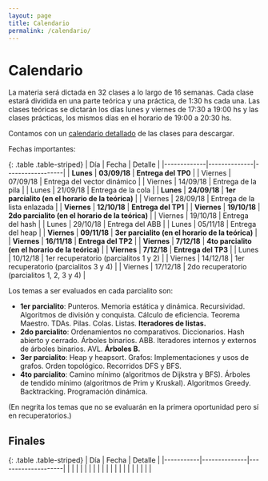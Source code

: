```yaml
---
layout: page
title: Calendario
permalink: /calendario/
---
```


Calendario
=========

La materia será dictada en 32 clases a lo largo de 16 semanas.
Cada clase estará dividida en una parte teórica y una práctica, de 1:30 hs cada una.
Las clases teóricas se dictarán los días lunes y viernes de 17:30 a 19:00 hs y las clases prácticas, los mismos días en el horario de 19:00 a 20:30 hs.

Contamos con un [calendario detallado](https://docs.google.com/spreadsheets/d/e/2PACX-1vSJ3OhxRs75vjb6cpnOPrqosvw1_KEoTkptIPj8iEF8T6q3eurpJ5vZ0NwYJuiS89AqSyaKJPOn9pBp/pubhtml?gid=8&single=true) de las clases para descargar.

Fechas importantes:

{: .table .table-striped}
| Día         |   Fecha      |      Detalle     |
|-------------|--------------|------------------|
| **Lunes** | **03/09/18** | **Entrega del TP0** |
| Viernes       | 07/09/18     | Entrega del vector dinámico |
| Viernes     | 14/09/18     | Entrega de la pila |
| Lunes       | 21/09/18     | Entrega de la cola |
| **Lunes**   | **24/09/18** | **1er parcialito (en el horario de la teórica)** |
| Viernes       | 28/09/18     | Entrega de la lista enlazada |
| **Viernes**   | **12/10/18** | **Entrega del TP1** |
| **Viernes** | **19/10/18** | **2do parcialito (en el horario de la teórica)** |
| Viernes     | 19/10/18     | Entrega del hash |
| Lunes       | 29/10/18     | Entrega del ABB |
| Lunes     | 05/11/18     | Entrega del heap |
| **Viernes** | **09/11/18** | **3er parcialito (en el horario de la teórica)** |
| **Viernes** | **16/11/18** | **Entrega del TP2** |
| **Viernes** | **7/12/18** | **4to parcialito (en el horario de la teórica)** |
| **Viernes** | **7/12/18** | **Entrega del TP3** |
| Lunes       | 10/12/18     | 1er recuperatorio (parcialitos 1 y 2) |
| Viernes     | 14/12/18     | 1er recuperatorio (parcialitos 3 y 4) |
| Viernes     | 17/12/18     | 2do recuperatorio (parcialitos 1, 2, 3 y 4) |


Los temas a ser evaluados en cada parcialito son:
- **1er parcialito**: Punteros. Memoria estática y dinámica. Recursividad. Algoritmos de división y conquista. Cálculo de eficiencia. Teorema Maestro. TDAs. Pilas. Colas. Listas. **Iteradores de listas.**
- **2do parcialito**: Ordenamientos no comparativos. Diccionarios. Hash abierto y cerrado. Árboles binarios. ABB. Iteradores internos y externos de árboles binarios. AVL. **Árboles B.**
- **3er parcialito**: Heap y heapsort. Grafos: Implementaciones y usos de grafos. Orden topológico. Recorridos DFS y BFS.
- **4to parcialito**: Camino mínimo (algoritmos de Dijkstra y BFS). Árboles de tendido mínimo (algoritmos de Prim y Kruskal). Algoritmos Greedy. Backtracking. Programación dinámica.

(En negrita los temas que no se evaluarán en la primera oportunidad pero sí en recuperatorios.)

Finales
-------

{: .table .table-striped}
| Día       | Fecha        | Detalle            |
|-----------|--------------|--------------------|
|           |              |                    |
|           |              |                    |
|           |              |                    |
|           |              |                    |
|           |              |                    |



